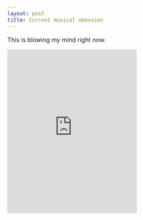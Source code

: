 ```yaml
---
layout: post
title: Current musical obession
---
```


This is blowing my mind right now.

<iframe src="https://embed.spotify.com/?uri=spotify:album:7tJ3tERlaIjX7ZjcsbHGcc" width="300" height="380" frameborder="0" allowtransparency="true"></iframe>